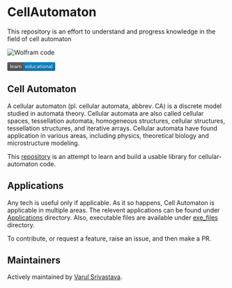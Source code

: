 # CellAutomaton
This repository is an effort to understand and progress knowledge in the field of cell automaton

![Wolfram code](https://mathworld.wolfram.com/images/eps-gif/Code0177_650.gif)

<svg xmlns="http://www.w3.org/2000/svg" xmlns:xlink="http://www.w3.org/1999/xlink" width="110" height="20" role="img" aria-label="learn: educational"><title>learn: educational</title><linearGradient id="s" x2="0" y2="100%"><stop offset="0" stop-color="#bbb" stop-opacity=".1"/><stop offset="1" stop-opacity=".1"/></linearGradient><clipPath id="r"><rect width="110" height="20" rx="3" fill="#fff"/></clipPath><g clip-path="url(#r)"><rect width="37" height="20" fill="#555"/><rect x="37" width="73" height="20" fill="#007ec6"/><rect width="110" height="20" fill="url(#s)"/></g><g fill="#fff" text-anchor="middle" font-family="Verdana,Geneva,DejaVu Sans,sans-serif" text-rendering="geometricPrecision" font-size="110"><text aria-hidden="true" x="195" y="150" fill="#010101" fill-opacity=".3" transform="scale(.1)" textLength="270">learn</text><text x="195" y="140" transform="scale(.1)" fill="#fff" textLength="270">learn</text><text aria-hidden="true" x="725" y="150" fill="#010101" fill-opacity=".3" transform="scale(.1)" textLength="630">educational</text><text x="725" y="140" transform="scale(.1)" fill="#fff" textLength="630">educational</text></g></svg>
## Cell Automaton

A cellular automaton (pl. cellular automata, abbrev. CA) is a discrete model studied in automata theory. Cellular automata are also called cellular spaces, tessellation automata, homogeneous structures, cellular structures, tessellation structures, and iterative arrays. Cellular automata have found application in various areas, including physics, theoretical biology and microstructure modeling. 

This [repository](https://github.com/vs666/CellAutomaton) is an attempt to learn and build a usable library for cellular-automaton code.

## Applications

Any tech is useful only if applicable. As it so happens, Cell Automaton is applicable in multiple areas. The relevent applications can be found under 
[Applications](https://github.com/vs666/CellAutomaton/tree/master/Applications) directory.
Also, executable files are available under [exe_files](https://github.com/vs666/CellAutomaton/tree/master/exe_files) directory.

To contribute, or request a feature, raise an issue, and then make a PR.

## Maintainers

Actively maintained by [Varul Srivastava](https://github.com/vs666).
